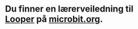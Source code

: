 # Du finner en lærerveiledning til [Looper](https://www.microbit.co.uk/blocks/lessons/looper/activity) på [microbit.org](https://www.microbit.co.uk/blocks/lessons/looper).
